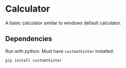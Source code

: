 # Calculator

A basic calculator similar to windows default calculator.
## Dependencies
Run with python. Must have `customtkinter` installed.
```
pip install customtkinter
```
